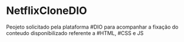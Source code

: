 # NetflixCloneDIO

Peojeto solicitado pela plataforma #DIO para acompanhar a fixação do conteudo disponibilizado referente a #HTML, #CSS e JS
